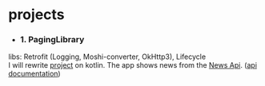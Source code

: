 # projects
* ### 1. PagingLibrary 
libs: Retrofit (Logging, Moshi-converter, OkHttp3), Lifecycle  
I will rewrite 
[project](https://github.com/anitaa1990/PagingLibrary-Sample)
on kotlin. The app shows news from the 
[News Api](https://newsapi.org/). ([api documentation](https://newsapi.org/docs))
